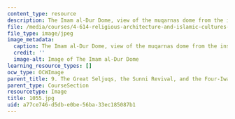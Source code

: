 ```yaml
---
content_type: resource
description: The Imam al-Dur Dome, view of the muqarnas dome from the inside.
file: /media/courses/4-614-religious-architecture-and-islamic-cultures-fall-2002/a77ce746d5dbe0be56ba33ec185087b1_1055.jpg
file_type: image/jpeg
image_metadata:
  caption: The Imam al-Dur Dome, view of the muqarnas dome from the inside.
  credit: ''
  image-alt: Image of The Imam al-Dur Dome
learning_resource_types: []
ocw_type: OCWImage
parent_title: 9. The Great Seljuqs, the Sunni Revival, and the Four-Iwan Plan
parent_type: CourseSection
resourcetype: Image
title: 1055.jpg
uid: a77ce746-d5db-e0be-56ba-33ec185087b1
---
```

